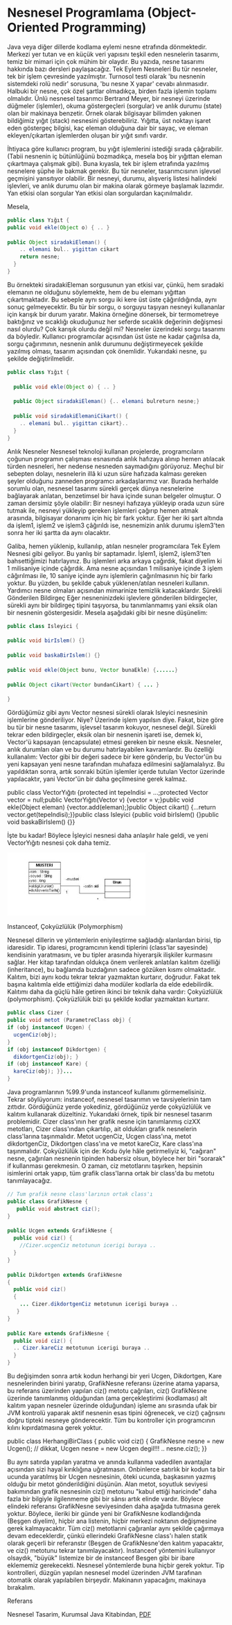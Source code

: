 # Nesnesel Programlama (Object-Oriented Programming)

Java veya diğer dillerde kodlama eylemi nesne etrafında
dönmektedir. Merkezi yer tutan ve en küçük veri yapısını teşkil eden
nesnelerin tasarımı, temiz bir mimari için çok mühim bir olaydır.  Bu
yazıda, nesne tasarımı hakkında bazı dersleri paylaşacağız.  Tek Eylem
Nesneleri Bu tür nesneler, tek bir işlem çevresinde
yazılmıştır. Turnosol testi olarak 'bu nesnenin sistemdeki rolü nedir'
sorusuna, 'bu nesne X yapar' cevabı alınmasıdır.  Halbuki bir nesne,
çok özel şartlar olmadıkça, birden fazla işlemin toplamı
olmalıdır. Ünlü nesnesel tasarımcı Bertrand Meyer, bir nesneyi
üzerinde düğmeler (işlemler), okuma göstergeçleri (sorgular) ve anlık
durumu (state) olan bir makinaya benzetir.  Örnek olarak bilgisayar
bilimden yakınen bildiğimiz yığıt (stack) nesnesini
gösterebiliriz. Yığıtta, üst noktayı işaret eden göstergeç bilgisi,
kaç eleman olduğuna dair bir sayaç, ve eleman ekleyen/çıkartan
işlemlerden oluşan bir yığıt sınıfı vardır.

İhtiyaca göre kullanıcı program, bu yığıt işlemlerini istediği sırada
çâğırabilir. (Tabii nesnenin iç bütünlüğünü bozmadıkça, mesela boş bir
yığıttan eleman çıkartmaya çalışmak gibi).  Buna kıyasla, tek bir
işlem etrafında yazılmış nesnelere şüphe ile bakmak gerekir. Bu tür
nesneler, tasarımcısının işlevsel geçmişini yansıtıyor olabilir.  Bir
nesneyi, durumu, alışveriş listesi halindeki işlevleri, ve anlık
durumu olan bir makina olarak görmeye başlamak lazımdır.  Yan etkisi
olan sorgular Yan etkisi olan sorgulardan kaçınılmalıdır.

Mesela,

```java
public class Yığıt {
public void ekle(Object o) { .. }

public Object siradakiEleman() {
    .. elemani bul.. yigittan cikart
    return nesne;
  }
}
```

Bu örnekteki siradakiEleman sorgusunun yan etkisi var, çünkü, hem
sıradaki elemanın ne olduğunu söylemekte, hem de bu elemanı yığıttan
çıkartmaktadır. Bu sebeple aynı sorgu iki kere üst üste
çâğırıldığında, aynı sonuç gelmeyecektir.  Bu tür bir sorgu, o sorguyu
taşıyan nesneyi kullananlar için karışık bir durum yaratır. Makina
örneğine dönersek, bir termometreye baktığınız ve sıcaklığı okuduğunuz
her seferde sıcaklık değerinin değişmesi nasıl olurdu? Çok karışık
olurdu değil mi? Nesneler üzerindeki sorgu tasarımı da
böyledir. Kullanıcı programcılar açısından üst üste ne kadar çağırılsa
da, sorgu çağırımının, nesnenin anlık durumunu değiştirmeyecek şekilde
yazılmış olması, tasarım açısından çok önemlidir.  Yukarıdaki nesne,
şu şekilde değiştirilmelidir.

```java
public class Yığıt {

  public void ekle(Object o) { .. }
  
  public Object siradakiEleman() {.. elemani bulreturn nesne;}

  public void siradakiElemaniCikart() {
    .. elemani bul.. yigittan cikart}..
  }
}
```

Anlık Nesneler Nesnesel teknoloji kullanan projelerde, programcıların
çoğunun programın çalışması esnasında anlık hafızaya alınıp hemen
atılacak türden nesneleri, her nedense nesneden saymadığını görüyoruz.
Meçhul bir sebepten dolayı, nesnelerin illâ ki uzun süre hafızada
kalması gereken şeyler olduğunu zanneden programcı arkadaşlarımız
var. Burada herhalde sorumlu olan, nesnesel tasarımı sürekli gerçek
dünya nesnelerine bağlayarak anlatan, benzetimsel bir hava içinde
sunan belgeler olmuştur.  O zaman dersimiz şöyle olabilir: Bir nesneyi
hafızaya yükleyip orada uzun süre tutmak ile, nesneyi yükleyip gereken
işlemleri çağırıp hemen atmak arasında, bilgisayar donanımı için hiç
bir fark yoktur. Eğer her iki şart altında da işlem1, işlem2 ve işlem3
çâğırıldı ise, nesnemizin anlık durumu işlem3'ten sonra her iki şartta
da aynı olacaktır.

Galiba, hemen yüklenip, kullanılıp, atılan nesneler programcılara Tek
Eylem Nesnesi gibi geliyor. Bu yanlış bir saptamadır. İşlem1, işlem2,
işlem3'ten bahsettiğimizi hatırlayınız. Bu işlemleri arka arkaya
çağırdık, fakat diyelim ki 1 milisaniye içinde çâğırdık. Ama nesne
açısından 1 milisaniye içinde 3 işlem câğırılması ile, 10 saniye
içinde aynı işlemlerin çağırılmasının hiç bir farkı yoktur.  Bu
yüzden, bu şekilde çabuk yüklenen/atılan nesneleri kullanın. Yardımcı
nesne olmaları açısından mimarinize temizlik katacaklardır.  Sürekli
Gönderilen Bildirgeç Eğer nesneninizdeki işlevlere gönderilen
bildirgeçler, sürekli aynı bir bildirgeç tipini taşıyorsa, bu
tanımlanmamış yani eksik olan bir nesnenin göstergesidir. Mesela
aşağıdaki gibi bir nesne düşünelim:

```java
public class Isleyici {

public void birIslem() {}

public void baskaBirIslem() {}

public void ekle(Object bunu, Vector bunaEkle) {......}

public Object cikart(Vector bundanCikart) { ... }

}

```

Gördüğümüz gibi aynı Vector nesnesi sürekli olarak Isleyici nesnesinin
işlemlerine gönderiliyor. Niye?  Üzerinde işlem yapılsın diye. Fakat,
bize göre bu tür bir nesne tasarımı, işlevsel tasarım kokuyor,
nesnesel değil. Sürekli tekrar eden bildirgeçler, eksik olan bir
nesnenin işareti ise, demek ki, Vector'ü kapsayan (encapsulate) etmesi
gereken bir nesne eksik.  Nesneler, anlık durumları olan ve bu durumu
hatırlayabilen kavramlardır. Bu özelliği kullanalım: Vector gibi bir
değeri sadece bir kere gönderip, bu Vector'ün bu yeni kapsayan yeni
nesne tarafından muhafaza edilmesini sağlamalalıyız. Bu yapıldıktan
sonra, artık sonraki bütün işlemler içerde tutulan Vector üzerinde
yapılacaktır, yani Vector'ün bir daha geçilmesine gerek kalmaz.

public class VectorYığıtı {protected int tepeIndisi = ...;protected
Vector vector = null;public VectorYığıtı(Vector v) {vector = v;}public
void ekle(Object eleman) {vector.add(eleman);}public Object cikart()
{...return vector.get(tepeIndisi);}}public class Isleyici {public void
birIslem() {}public void baskaBirIslem() {}}

İşte bu kadar! Böylece İşleyici nesnesi daha anlaşılır hale geldi, ve
yeni VectorYığıtı nesnesi çok daha temiz.

![](nesne_tasarimi.jpg)

Instanceof, Çokyüzlülük (Polymorphism)

Nesnesel dillerin ve yöntemlerin eniyileştirme sağladığı alanlardan
birisi, tip idaresidir. Tip idaresi, programcının kendi tiplerini
(class'lar sayesinde) kendisinin yaratmasını, ve bu tipler arasında
hiyerarşik ilişkiler kurmasını sağlar.  Her kitap tarafından oldukça
önem verilerek anlatılan kalıtım özelliği (inheritance), bu bağlamda
buzdağının sadece gözüken kısmı olmaktadır. Kalıtım, bizi aynı kodu
tekrar tekrar yazmaktan kurtarır, doğrudur. Fakat tek başına kalıtımla
elde ettiğimizi daha modüler kodlarla da elde edebilirdik. Kalıtımı
daha da güçlü hâle getiren ikinci bir teknik daha vardır: Çokyüzlülük
(polymorphism).  Çokyüzlülük bizi şu şekilde kodlar yazmaktan
kurtarır.

```java
public class Cizer {
public void metot (ParametreClass obj) {
if (obj instanceof Ucgen) {
  ucgenCiz(obj);
}
if (obj instanceof Dikdortgen) {
  dikdortgenCiz(obj); }
if (obj instanceof Kare) {
  kareCiz(obj); }}...
}
```

Java programlarının %99.9'unda instanceof kullanımı
görmemelisiniz. Tekrar söylüyorum: instanceof, nesnesel tasarımın ve
tavsiyelerinin tam zıttıdır. Gördüğünüz yerde yokediniz, gördüğünüz
yerde çokyüzlülük ve kalıtım kullanarak düzeltiniz.  Yukarıdaki örnek,
tipik bir nesnesel tasarım problemidir. Cizer class'ının her grafik
nesne için tanımlanmış cizXX metotları, Cizer class'ından çıkartılıp,
ait oldukları grafik nesnelerin class'larına taşınmalıdır. Metot
ucgenCiz, Ucgen class'ına, metot dikdortgenCiz, Dikdortgen class'ına
ve metot kareCiz, Kare class'ına taşınmalıdır.  Çokyüzlülük için de:
Kodu öyle hâle getirmeliyiz ki, "cağıran" nesne, çağırılan nesnenin
tipinden habersiz olsun, böylece her biri "sorarak" if kullanması
gerekmesin.  O zaman, ciz metotlarını taşırken, hepsinin isimlerini
ortak yapıp, tüm grafik class'larına ortak bir class'da bu metotu
tanımlayacağız.

```java
// Tum grafik nesne class'larının ortak class'ı
public class GrafikNesne {
   public void abstract ciz();
}

public Ucgen extends GrafikNesne {
  public void ciz() {
    //Cizer.ucgenCiz metotunun icerigi buraya ..
  }
}

public Dikdortgen extends GrafikNesne
{
  public void ciz()
  {
    ... Cizer.dikdortgenCiz metotunun icerigi buraya ..
   }
}

public Kare extends GrafikNesne {
  public void ciz() {
  .. Cizer.kareCiz metotunun icerigi buraya ..
  }
}
```

Bu değişimden sonra artık kodun herhangi bir yeri Ucgen, Dikdortgen,
Kare nesnelerinden birini yaratıp, GrafikNesne referansı üzerine atama
yaparsa, bu referans üzerinden yapılan ciz() metotu çağrıları, ciz()
GrafikNesne üzerinde tanımlanmış olduğundan (ama gerçekleştirimi
(kodlaması) alt kalıtım yapan nesneler üzerinde olduğundan) işleme anı
sırasında ufak bir JVM kontrolü yaparak aktif nesnenin esas tipini
öğrenecek, ve ciz() çağrısını doğru tipteki nesneye gönderecektir. Tüm
bu kontroller için programcının kılını kıpırdatmasına gerek yoktur.

public class HerhangiBirClass { public void ciz() { GrafikNesne nesne
= new Ucgen(); // dikkat, Ucgen nesne = new Ucgen degil!!!  ..
nesne.ciz(); }}

Bu aynı satırda yapılan yaratma ve anında kullanma vadedilen
avantajlar açısından sizi hayal kırıklığına uğratmasın. Onbinlerce
satırlık bir kodun ta bir ucunda yaratılmış bir Ucgen nesnesinin,
öteki ucunda, başkasının yazmış olduğu bir metot gönderildiğini
düşünün. Alan metot, soyutluk seviyesi bakımından grafik nesnesinin
ciz() metotunu "kabul ettiği haricinde" daha fazla bir bilgiyle
ilgilenmeme gibi bir sânsı artık elinde vardır. Böylece elindeki
referansı GrafikNesne seviyesinden daha aşağıda tutmasına gerek
yoktur.  Böylece, ileriki bir günde yeni bir GrafikNesne kodlandığında
(Beşgen diyelim), hiçbir ana listenin, hiçbir merkezi noktanın
değişmesine gerek kalmayacaktır. Tüm ciz() metotlarıni çağıranlar aynı
şekilde çağırmaya devam edeceklerdir, çünkü ellerindeki GrafikNesne
class'ı halen statik olarak geçerli bir referanstır (Beşgen de
GrafikNesne'den kalıtım yapacaktır, ve ciz() metotunu tekrar
tanımlayacaktır).  Instanceof yöntemini kullanıyor olsaydık, "büyük"
listemize bir de instanceof Besgen gibi bir ibare eklememiz
gerekecekti. Nesnesel yöntemlerde buna hiçbir gerek yoktur. Tip
kontrolleri, düzgün yapılan nesnesel model üzerinden JVM tarafınan
otomatik olarak yapılabilen birşeydir. Makinanın yapacağını, makinaya
bırakalım.

Referans

Nesnesel Tasarim, Kurumsal Java Kitabindan, [PDF](https://github.com/burakbayramli/classnotes/raw/master/sk/2000/10/oo-kj.pdf)
